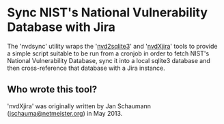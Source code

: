 Sync NIST's National Vulnerability Database with Jira
=====================================================

The 'nvdsync' utility wraps the
'[nvd2sqlite3](https://github.com/jschauma/nvd2sqlite3)' and
'[nvdXjira](https://github.com/jschauma/nvdXjira)' tools to provide a
simple script suitable to be run from a cronjob in order to fetch NIST's
National Vulnerability Database, sync it into a local sqlite3 database and
then cross-reference that database with a Jira instance.

Who wrote this tool?
--------------------
'nvdXjira' was originally written by Jan Schaumann (jschauma@netmeister.org) in
May 2013.

